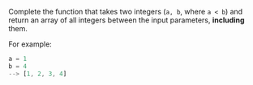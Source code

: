 Complete the function that takes two integers (`a, b`, where `a < b`) and return an array of all integers between the input parameters, **including** them.

For example:

```javascript
a = 1
b = 4
--> [1, 2, 3, 4]
```